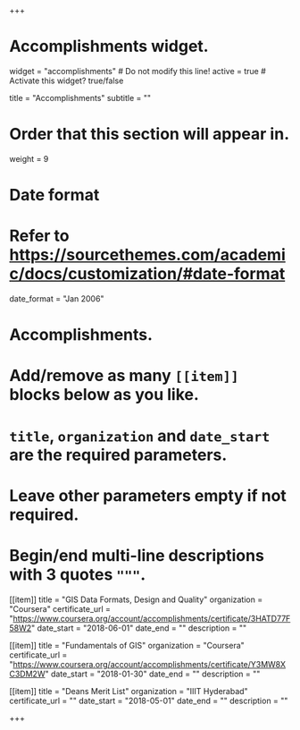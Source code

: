 +++
# Accomplishments widget.
widget = "accomplishments"  # Do not modify this line!
active = true  # Activate this widget? true/false

title = "Accomplishments"
subtitle = ""

# Order that this section will appear in.
weight = 9

# Date format
#   Refer to https://sourcethemes.com/academic/docs/customization/#date-format
date_format = "Jan 2006"

# Accomplishments.
#   Add/remove as many `[[item]]` blocks below as you like.
#   `title`, `organization` and `date_start` are the required parameters.
#   Leave other parameters empty if not required.
#   Begin/end multi-line descriptions with 3 quotes `"""`.

[[item]]
  title = "GIS Data Formats, Design and Quality"
  organization = "Coursera"
  certificate_url = "https://www.coursera.org/account/accomplishments/certificate/3HATD77F58W2"
  date_start = "2018-06-01"
  date_end = ""
  description = ""

[[item]]
  title = "Fundamentals of GIS"
  organization = "Coursera"
  certificate_url = "https://www.coursera.org/account/accomplishments/certificate/Y3MW8XC3DM2W"
  date_start = "2018-01-30"
  date_end = ""
  description = ""

[[item]]
  title = "Deans Merit List"
  organization = "IIIT Hyderabad"
  certificate_url = ""
  date_start = "2018-05-01"
  date_end = ""
  description = ""

+++
